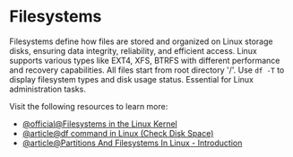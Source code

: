 # Filesystems

Filesystems define how files are stored and organized on Linux storage disks, ensuring data integrity, reliability, and efficient access. Linux supports various types like EXT4, XFS, BTRFS with different performance and recovery capabilities. All files start from root directory '/'. Use `df -T` to display filesystem types and disk usage status. Essential for Linux administration tasks.

Visit the following resources to learn more:

- [@official@Filesystems in the Linux Kernel](https://www.kernel.org/doc/html/v6.16-rc2/filesystems/index.html)
- [@article@df command in Linux (Check Disk Space)](https://linuxize.com/post/how-to-check-disk-space-in-linux-using-the-df-command/)
- [@article@Partitions And Filesystems In Linux - Introduction](https://www.linuxfordevices.com/tutorials/linux/partitions-and-filesystems)
